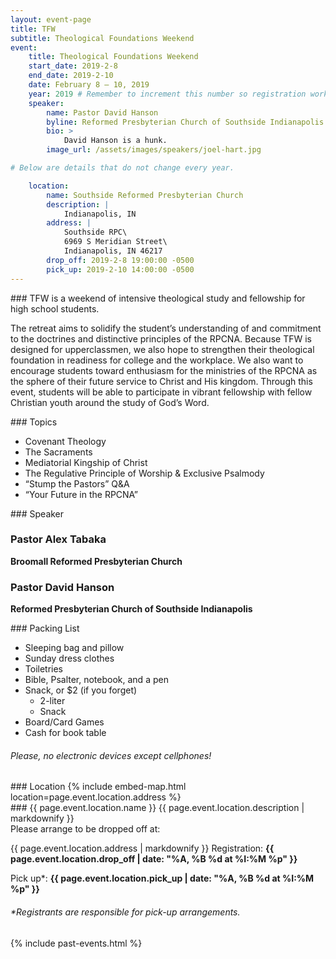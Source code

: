 ```yaml
---
layout: event-page
title: TFW
subtitle: Theological Foundations Weekend
event:
    title: Theological Foundations Weekend
    start_date: 2019-2-8
    end_date: 2019-2-10
    date: February 8 – 10, 2019
    year: 2019 # Remember to increment this number so registration works.
    speaker:
        name: Pastor David Hanson
        byline: Reformed Presbyterian Church of Southside Indianapolis
        bio: >
            David Hanson is a hunk.
        image_url: /assets/images/speakers/joel-hart.jpg

# Below are details that do not change every year.

    location: 
        name: Southside Reformed Presbyterian Church
        description: |
            Indianapolis, IN
        address: |
            Southside RPC\
            6969 S Meridian Street\
            Indianapolis, IN 46217
        drop_off: 2019-2-8 19:00:00 -0500
        pick_up: 2019-2-10 14:00:00 -0500
---
```

<section class="description pewter-blue" markdown="1">
### TFW is a weekend of intensive theological study and fellowship for high school students.

The retreat aims to solidify the student’s understanding of and commitment to the doctrines and distinctive principles of the RPCNA. Because TFW is designed for upperclassmen, we also hope to strengthen their theological foundation in readiness for college and the workplace. We also want to encourage students toward enthusiasm for the ministries of the RPCNA as the sphere of their future service to Christ and His kingdom. Through this event, students will be able to participate in vibrant fellowship with fellow Christian youth around the study of God’s Word.
</section>

<section class="topics jonquil" markdown="1">
### Topics

- Covenant Theology
- The Sacraments
- Mediatorial Kingship of Christ
- The Regulative Principle of Worship & Exclusive Psalmody
- “Stump the Pastors” Q&A
- “Your Future in the RPCNA”

</section>

<section class="speaker cultured" markdown="1">
### Speaker

### Pastor Alex Tabaka
**Broomall Reformed Presbyterian Church**


### Pastor David Hanson
**Reformed Presbyterian Church of Southside Indianapolis**
</section>

<section class="packing_list dark-orange" markdown="1">
### Packing List

- Sleeping bag and pillow
- Sunday dress clothes
- Toiletries
- Bible, Psalter, notebook, and a pen
- Snack, or $2 (if you forget)
    - 2-liter
    - Snack
- Board/Card Games
- Cash for book table

###### Please, no electronic devices except cellphones!
</section>

<section class="location cultured" markdown="1">
### Location
{% include embed-map.html location=page.event.location.address %}

<div class="container" markdown="0">
<div class="row">
<div class="col-6" markdown="1">
### {{ page.event.location.name }}
{{ page.event.location.description | markdownify }}
</div>
<div class="col-6" markdown="1">
Please arrange to be dropped off at:

{{ page.event.location.address | markdownify }}
Registration: **{{ page.event.location.drop_off | date: "%A, %B %d at %I:%M %p" }}**

Pick up\*: **{{ page.event.location.pick_up | date: "%A, %B %d at %I:%M %p" }}**
###### \*Registrants are responsible for pick-up arrangements.
</div>
</div>
</div>
</section>

{% include past-events.html %}